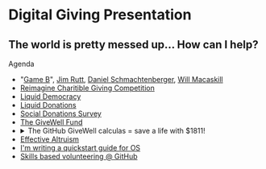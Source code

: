 # Digital Giving Presentation

## The world is pretty messed up... How can I help? 

Agenda
- "[Game B](https://medium.com/@memetic007/a-journey-to-gameb-4fb13772bcf3)", [Jim Rutt](https://www.jimruttshow.com/), [Daniel Schmachtenberger](http://civilizationemerging.com/), [Will Macaskill](https://www.williammacaskill.com/)
- [Reimagine Charitible Giving  Competition](https://www.openideo.com/challenge-briefs/reimagine-charitable-giving-challenge)
- [Liquid Democracy](https://en.wikipedia.org/wiki/Liquid_democracy#:~:text=Liquid%20democracy%20is%20a%20form,or%20proposed%20popular%2Dcontrol%20apparatuses.) 
- [Liquid Donations](https://github.com/liquid-donations/reimagine-giving)
- [Social Donations Survey](https://docs.google.com/forms/d/e/1FAIpQLScLmK5lTRoY27r0a760BLL3QJXa2ke9M0lg9U7OPG3KHKpqTw/viewform)
- [The GiveWell Fund](https://www.givewell.org/)
- <details><summary>The GitHub GiveWell calculas = save a life with $1811!</summary><br>$1811<br>= $2500 with tax credit <br>+ $2500 matched <br>= $5000 <br>= 762 malaria pills <br>= **save 1 person's life** </details>
- [Effective Altruism](https://www.centreforeffectivealtruism.org/)
- [I'm writing a quickstart guide for OS](https://github.com/veganpolice/DHIS2-Quickstart)
- [Skills based volunteering @ GitHub](https://github.com/github/SI-skills-based-volunteering)
